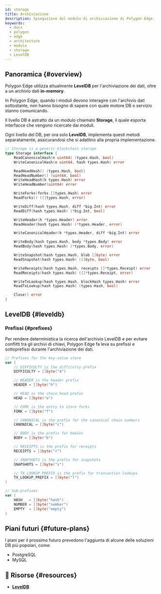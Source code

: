 ```yaml
---
id: storage
title: Archiviazione
description: Spiegazione del modulo di archiviazione di Polygon Edge.
keywords:
  - docs
  - polygon
  - edge
  - architecture
  - module
  - storage
  - LevelDB
---
```


## Panoramica {#overview}

Polygon Edge utilizza attualmente **LevelDB** per l'archiviazione dei dati, oltre a un archivio dati **in-memory**.

In Polygon Edge, quando i moduli devono interagire con l'archivio dati sottostante, non hanno bisogno di sapere con quale motore DB o servizio stanno comunicando.

Il livello DB è astratto da un modulo chiamato **Storage**, il quale esporta interfacce che vengono ricercate dai moduli.

Ogni livello del DB, per ora solo **LevelDB**, implementa questi metodi separatamente, assicurandosi che si adattino alla propria implementazione.

````go title="blockchain/storage/storage.go"
// Storage is a generic blockchain storage
type Storage interface {
	ReadCanonicalHash(n uint64) (types.Hash, bool)
	WriteCanonicalHash(n uint64, hash types.Hash) error

	ReadHeadHash() (types.Hash, bool)
	ReadHeadNumber() (uint64, bool)
	WriteHeadHash(h types.Hash) error
	WriteHeadNumber(uint64) error

	WriteForks(forks []types.Hash) error
	ReadForks() ([]types.Hash, error)

	WriteDiff(hash types.Hash, diff *big.Int) error
	ReadDiff(hash types.Hash) (*big.Int, bool)

	WriteHeader(h *types.Header) error
	ReadHeader(hash types.Hash) (*types.Header, error)

	WriteCanonicalHeader(h *types.Header, diff *big.Int) error

	WriteBody(hash types.Hash, body *types.Body) error
	ReadBody(hash types.Hash) (*types.Body, error)

	WriteSnapshot(hash types.Hash, blob []byte) error
	ReadSnapshot(hash types.Hash) ([]byte, bool)

	WriteReceipts(hash types.Hash, receipts []*types.Receipt) error
	ReadReceipts(hash types.Hash) ([]*types.Receipt, error)

	WriteTxLookup(hash types.Hash, blockHash types.Hash) error
	ReadTxLookup(hash types.Hash) (types.Hash, bool)

	Close() error
}
````

## LevelDB {#leveldb}

### Prefissi {#prefixes}

Per rendere deterministica la ricerca dell'archivio LevelDB e per evitare conflitti tra gli archivi di chiavi, Polygon Edge fa leva su prefissi e sottoprefissi durante l'archiviazione dei dati.

````go title="blockchain/storage/keyvalue.go"
// Prefixes for the key-value store
var (
	// DIFFICULTY is the difficulty prefix
	DIFFICULTY = []byte("d")

	// HEADER is the header prefix
	HEADER = []byte("h")

	// HEAD is the chain head prefix
	HEAD = []byte("o")

	// FORK is the entry to store forks
	FORK = []byte("f")

	// CANONICAL is the prefix for the canonical chain numbers
	CANONICAL = []byte("c")

	// BODY is the prefix for bodies
	BODY = []byte("b")

	// RECEIPTS is the prefix for receipts
	RECEIPTS = []byte("r")

	// SNAPSHOTS is the prefix for snapshots
	SNAPSHOTS = []byte("s")

	// TX_LOOKUP_PREFIX is the prefix for transaction lookups
	TX_LOOKUP_PREFIX = []byte("l")
)

// Sub-prefixes
var (
	HASH   = []byte("hash")
	NUMBER = []byte("number")
	EMPTY  = []byte("empty")
)
````

## Piani futuri {#future-plans}

I piani per il prossimo futuro prevedono l'aggiunta di alcune delle soluzioni DB più popolari, come:
* PostgreSQL
* MySQL


## 📜 Risorse {#resources}
* **[LevelDB](https://github.com/google/leveldb)**